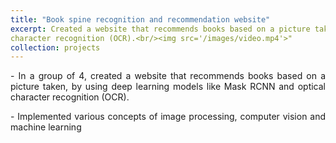 ```yaml
---
title: "Book spine recognition and recommendation website"
excerpt: Created a website that recommends books based on a picture taken, by using deep learning models like Mask RCNN and optical
character recognition (OCR).<br/><img src='/images/video.mp4'>"
collection: projects
---
```

<p style='text-align: justify;'> 
- In a group of 4, created a website that recommends books based on a picture taken, by using deep learning models like Mask RCNN and optical character recognition (OCR).</p>

<p style='text-align: justify;'> 
- Implemented various concepts of image processing, computer vision and machine learning</p>